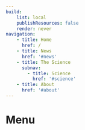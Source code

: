 ```yaml
---
build:
    list: local
    publishResources: false
    render: never
navigation:
    - title: Home
      href: /
    - title: News
      href: '#news'
    - title: The Science
      subnav:
        - title: Science
          href: '#science'
    - title: About
      href: '#about'
---
```

# Menu
